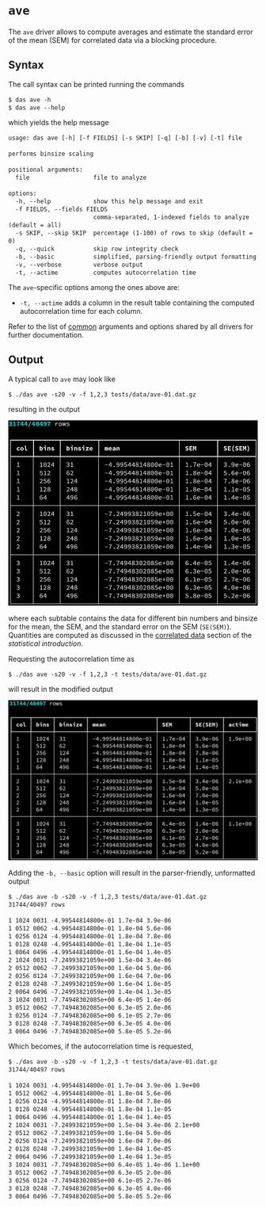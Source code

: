 # `ave`

The `ave` driver allows to compute averages and estimate the
standard error of the mean (SEM) for correlated data via a
blocking procedure.


## Syntax

The call syntax can be printed running the commands

```
$ das ave -h
$ das ave --help
```

which yields the help message

```
usage: das ave [-h] [-f FIELDS] [-s SKIP] [-q] [-b] [-v] [-t] file

performs binsize scaling

positional arguments:
  file                  file to analyze

options:
  -h, --help            show this help message and exit
  -f FIELDS, --fields FIELDS
                        comma-separated, 1-indexed fields to analyze (default = all)
  -s SKIP, --skip SKIP  percentage (1-100) of rows to skip (default = 0)
  -q, --quick           skip row integrity check
  -b, --basic           simplified, parsing-friendly output formatting
  -v, --verbose         verbose output
  -t, --actime          computes autocorrelation time
```

The `ave`-specific options among the ones above are:

- `-t, --actime` adds a column in the result table containing
  the computed autocorrelation time for each column.

Refer to the list of [common](common.md) arguments and options
shared by all drivers for further documentation.


## Output

A typical call to `ave` may look like

```
$ ./das ave -s20 -v -f 1,2,3 tests/data/ave-01.dat.gz
```

resulting in the output

![fancy-output](ave-01.png)

where each subtable contains the data for different bin numbers
and binsize for the mean, the SEM, and the standard error on
the SEM (`SE(SEM)`). Quantities are computed as discussed in
the [correlated data](../statistics.md#correlated-data) section
of the *statistical introduction*.

Requesting the autocorrelation time as

```
$ ./das ave -s20 -v -f 1,2,3 -t tests/data/ave-01.dat.gz
```

will result in the modified output

![fancy-output-actime](ave-02.png)

Adding the `-b, --basic` option will result in the
parser-friendly, unformatted output

```
$ ./das ave -b -s20 -v -f 1,2,3 tests/data/ave-01.dat.gz
31744/40497 rows

1 1024 0031 -4.99544814800e-01 1.7e-04 3.9e-06
1 0512 0062 -4.99544814800e-01 1.8e-04 5.6e-06
1 0256 0124 -4.99544814800e-01 1.8e-04 7.8e-06
1 0128 0248 -4.99544814800e-01 1.8e-04 1.1e-05
1 0064 0496 -4.99544814800e-01 1.6e-04 1.4e-05
2 1024 0031 -7.24993821059e+00 1.5e-04 3.4e-06
2 0512 0062 -7.24993821059e+00 1.6e-04 5.0e-06
2 0256 0124 -7.24993821059e+00 1.6e-04 7.0e-06
2 0128 0248 -7.24993821059e+00 1.6e-04 1.0e-05
2 0064 0496 -7.24993821059e+00 1.4e-04 1.3e-05
3 1024 0031 -7.74948302085e+00 6.4e-05 1.4e-06
3 0512 0062 -7.74948302085e+00 6.3e-05 2.0e-06
3 0256 0124 -7.74948302085e+00 6.1e-05 2.7e-06
3 0128 0248 -7.74948302085e+00 6.3e-05 4.0e-06
3 0064 0496 -7.74948302085e+00 5.8e-05 5.2e-06
```

Which becomes, if the autocorrelation time is requested,

```
$ ./das ave -b -s20 -v -f 1,2,3 -t tests/data/ave-01.dat.gz
31744/40497 rows

1 1024 0031 -4.99544814800e-01 1.7e-04 3.9e-06 1.9e+00
1 0512 0062 -4.99544814800e-01 1.8e-04 5.6e-06
1 0256 0124 -4.99544814800e-01 1.8e-04 7.8e-06
1 0128 0248 -4.99544814800e-01 1.8e-04 1.1e-05
1 0064 0496 -4.99544814800e-01 1.6e-04 1.4e-05
2 1024 0031 -7.24993821059e+00 1.5e-04 3.4e-06 2.1e+00
2 0512 0062 -7.24993821059e+00 1.6e-04 5.0e-06
2 0256 0124 -7.24993821059e+00 1.6e-04 7.0e-06
2 0128 0248 -7.24993821059e+00 1.6e-04 1.0e-05
2 0064 0496 -7.24993821059e+00 1.4e-04 1.3e-05
3 1024 0031 -7.74948302085e+00 6.4e-05 1.4e-06 1.1e+00
3 0512 0062 -7.74948302085e+00 6.3e-05 2.0e-06
3 0256 0124 -7.74948302085e+00 6.1e-05 2.7e-06
3 0128 0248 -7.74948302085e+00 6.3e-05 4.0e-06
3 0064 0496 -7.74948302085e+00 5.8e-05 5.2e-06
```
